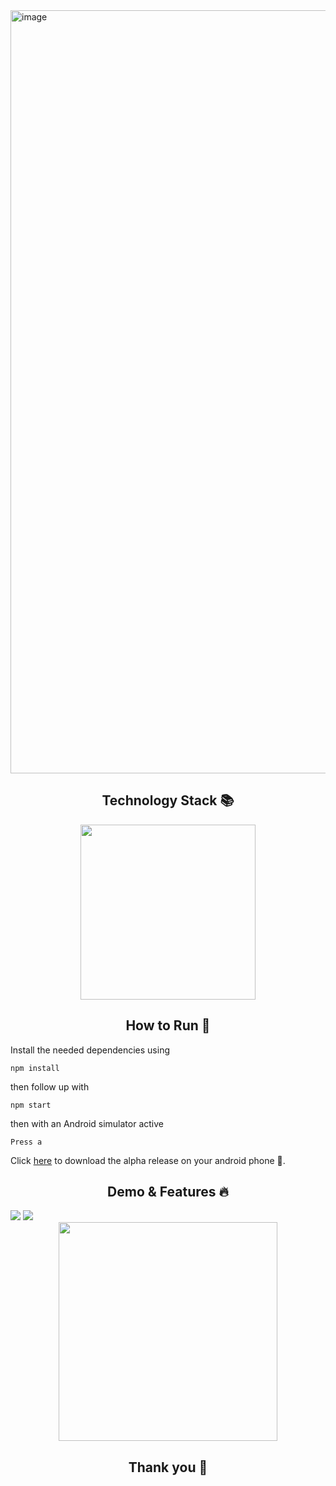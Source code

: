 <img width="1221" alt="image" src="https://user-images.githubusercontent.com/49572294/188499530-c6da5dc3-f26b-400b-a807-7e59da90e523.png">

<h2 align='center'> Technology Stack 📚 </h2>

<div align='center'>

<img src="https://user-images.githubusercontent.com/49572294/181939532-ec1c7d41-ef6e-4afc-995c-be9611e4f0bb.png" width="280">

</div>

<h2 align='center'> How to Run 🚀 </h2>

Install the needed dependencies using
```
npm install
```
then follow up with
```
npm start
```
then with an Android simulator active
```
Press a
```
Click <a href="https://expo.dev/artifacts/dab6d6d9-ce40-4263-9eed-bc9304f20188">here</a> to download the alpha release on your android phone 📱.

<h2 align='center'> Demo & Features 🔥 </h2>
<img src="https://user-images.githubusercontent.com/49572294/189504589-6485256c-ee00-4539-8fbe-cbcba9b441c0.png" >
<img src="https://user-images.githubusercontent.com/49572294/188500814-61ea3835-a8d4-4feb-b31c-73cc4b497bd3.png" >


<div align='center'>
<img src="https://user-images.githubusercontent.com/49572294/189504796-e59da348-cf33-4b31-8e5b-ad47d7735fd9.gif" width="350" >
</div>



<h2 align='center'> Thank you 💛  </h2>


